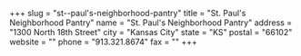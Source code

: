 +++
slug = "st--paul's-neighborhood-pantry"
title = "St. Paul's Neighborhood Pantry"
name = "St. Paul's Neighborhood Pantry"
address = "1300 North 18th Street"
city = "Kansas City"
state = "KS"
postal = "66102"
website = ""
phone = "913.321.8674"
fax = ""
+++
